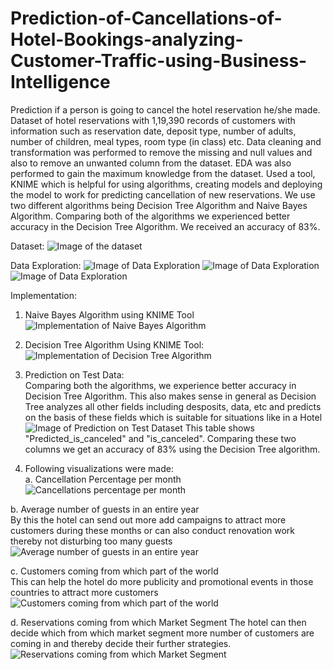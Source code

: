 # Prediction-of-Cancellations-of-Hotel-Bookings-analyzing-Customer-Traffic-using-Business-Intelligence
Prediction if a person is going to cancel the hotel reservation he/she made. Dataset of hotel reservations with 1,19,390 records of customers with information such as reservation date, deposit type, number of adults, number of children, meal types, room type (in class) etc. Data cleaning and transformation was performed to remove the missing and null values and also to remove an unwanted column from the dataset. EDA was also performed to gain the maximum knowledge from the dataset. Used a tool, KNIME which is helpful for using algorithms, creating models and deploying the model to work for predicting cancellation of new reservations. We use two different algorithms being Decision Tree Algorithm and Naive Bayes Algorithm. Comparing both of the algorithms we experienced better accuracy in the Decision Tree Algorithm. We received an accuracy of 83%.

Dataset:
![Image of the dataset](images/dataset.PNG)

Data Exploration:
![Image of Data Exploration](images/EDA1.PNG)
![Image of Data Exploration](images/EDA2.PNG)
![Image of Data Exploration](images/EDA3.PNG)

Implementation:

1. Naive Bayes Algorithm using KNIME Tool
![Implementation of Naive Bayes Algorithm](images/Naive.PNG)

2. Decision Tree Algorithm Using KNIME Tool:
![Implementation of Decision Tree Algorithm](images/Tree.PNG)

3. Prediction on Test Data:  
Comparing both the algorithms, we experience better accuracy in Decision Tree Algorithm. This also makes sense in general as Decision Tree analyzes all other fields including desposits, data, etc and predicts on the basis of these fields which is suitable for situations like in a Hotel
![Image of Prediction on Test Dataset](images/predictions.PNG)
This table shows "Predicted_is_canceled" and "is_canceled". Comparing these two columns we get an accuracy of 83% using the Decision Tree algorithm.

4. Following visualizations were made:  
  a. Cancellation Percentage per month 
  ![Cancellations percentage per month](images/cancellations_per_month.PNG)  
  
  b. Average number of guests in an entire year  
  By this the hotel can send out more add campaigns to attract more customers during these months or can also conduct renovation work thereby not disturbing too many guests
  ![Average number of guests in an entire year](images/Average_number_of_guests.PNG)  
  
  c. Customers coming from which part of the world  
  This can help the hotel do more publicity and promotional events in those countries to attract more customers
  ![Customers coming from which part of the world ](images/different_countries.PNG)  
  
  d. Reservations coming from which Market Segment
  The hotel can then decide which from which market segment more number of customers are coming in and thereby decide their further strategies.
  ![Reservations coming from which Market Segment](images/market_segment.PNG)  
